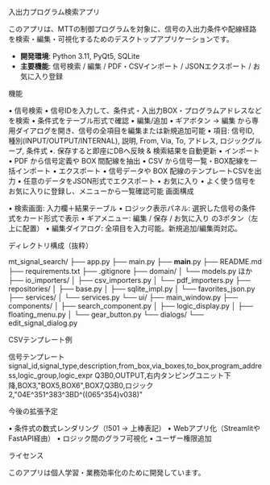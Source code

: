 入出力プログラム検索アプリ

このアプリは、MTTの制御プログラムを対象に、信号の入出力条件や配線経路を検索・編集・可視化するためのデスクトップアプリケーションです。

- **開発環境**: Python 3.11, PyQt5, SQLite  
- **主要機能**: 信号検索 / 編集 / PDF・CSVインポート / JSONエクスポート / お気に入り登録  

機能

•	信号検索
•	信号IDを入力して、条件式・入出力BOX・プログラムアドレスなどを検索
•	条件式をテーブル形式で確認
•	編集/追加
•	ギアボタン → 編集 から専用ダイアログを開き、信号の全項目を編集または新規追加可能
•	項目: 信号ID, 種別(INPUT/OUTPUT/INTERNAL), 説明, From, Via, To, アドレス, ロジックグループ, 条件式
•.  保存すると即座にDBへ反映 & 検索結果を自動更新
•	インポート
•	PDF から信号定義や BOX 間配線を抽出
•	CSV から信号一覧・BOX配線を一括インポート
•	エクスポート
•	信号データや BOX 配線のテンプレートCSVを出力
•	任意のデータをJSON形式でエクスポート
•	お気に入り
•	よく使う信号をお気に入りに登録し、メニューから一覧確認可能
画面構成

•	検索画面: 入力欄＋結果テーブル
•	ロジック表示パネル: 選択した信号の条件式をカード形式で表示
•	ギアメニュー: 編集 / 保存 / お気に入り の3ボタン（左上に配置）
•	編集ダイアログ: 全項目を入力可能。新規追加/編集両対応。

ディレクトリ構成（抜粋）

mt_signal_search/
├── app.py
├── main.py
├── __main__.py
├── README.md
├── requirements.txt
├── .gitignore
├── domain/
│   └── models.py ほか
├── io_importers/
│   ├── csv_importers.py
│   └── pdf_importers.py
├── repositories/
│   ├── base.py
│   ├── sqlite_impl.py
│   └── favorites_json.py
├── services/
│   └── services.py
└── ui/
    ├── main_window.py
    ├── components/
    │   ├── search_component.py
    │   ├── logic_display.py
    │   ├── floating_menu.py
    │   └── gear_button.py
    └── dialogs/
        └── edit_signal_dialog.py

CSVテンプレート例

信号テンプレート
signal_id,signal_type,description,from_box,via_boxes,to_box,program_address,logic_group,logic_expr
Q3B0,OUTPUT,右内タンピングユニット下降,BOX3,"BOX5,BOX6",BOX7,Q3B0,ロジック2,"04E^351^383^3BD^((065^354)v038)"


今後の拡張予定

•	条件式の数式レンダリング（!501 → 上棒表記）
•	Webアプリ化（StreamlitやFastAPI経由）
•	ロジック間のグラフ可視化
•	ユーザー権限追加

ライセンス

このアプリは個人学習・業務効率化のために開発しています。